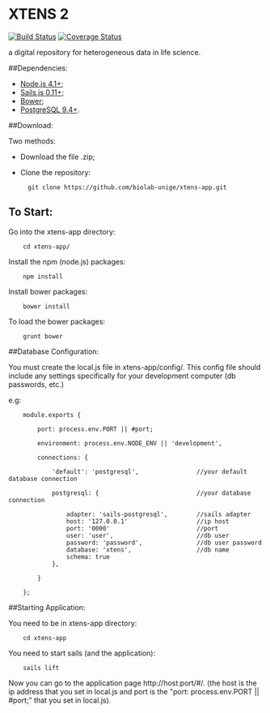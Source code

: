 # XTENS 2

[![Build Status](https://travis-ci.org/biolab-unige/xtens-app.svg?branch=master)](https://travis-ci.org/biolab-unige/xtens-app)
[![Coverage Status](https://coveralls.io/repos/github/biolab-unige/xtens-app/badge.svg?branch=master)](https://coveralls.io/github/biolab-unige/xtens-app?branch=master)

a digital repository for heterogeneous data in life science. 

##Dependencies:

* [Node.js 4.1+](http://nodejs.org/);
* [Sails.js 0.11+](http://sailjs.org);
* [Bower](http://bower.io/);
* [PostgreSQL 9.4+](http://www.postgresql.org/).

##Download:

Two methods:

* Download the file .zip;

* Clone the repository:

        git clone https://github.com/biolab-unige/xtens-app.git

## To Start:

Go into the xtens-app directory:

        cd xtens-app/

Install the npm (node.js) packages:

        npm install

Install bower packages:

        bower install

To load the bower packages:

        grunt bower

##Database Configuration:

You must create the local.js file in xtens-app/config/. This config file should include any settings specifically for your development computer (db passwords, etc.)

e.g:

        module.exports {
        
            port: process.env.PORT || #port;
        
            environment: process.env.NODE_ENV || 'development',

            connections: {

                'default': 'postgresql',                //your default database connection

                postgresql: {                           //your database connection
                
                    adapter: 'sails-postgresql',        //sails adapter
                    host: '127.0.0.1'                   //ip host
                    port: '0000'                        //port
                    user: 'user',                       //db user
                    password: 'password',               //db user password
                    database: 'xtens',                  //db name
                    schema: true 
                },

            }

        };

##Starting Application:

You need to be in xtens-app directory:

        cd xtens-app

You need to start sails (and the application):

        sails lift

Now you can go to the application page http://host:port/#/. (the host is the ip address that you set in local.js and port is the "port: process.env.PORT || #port;" that you set in local.js).








